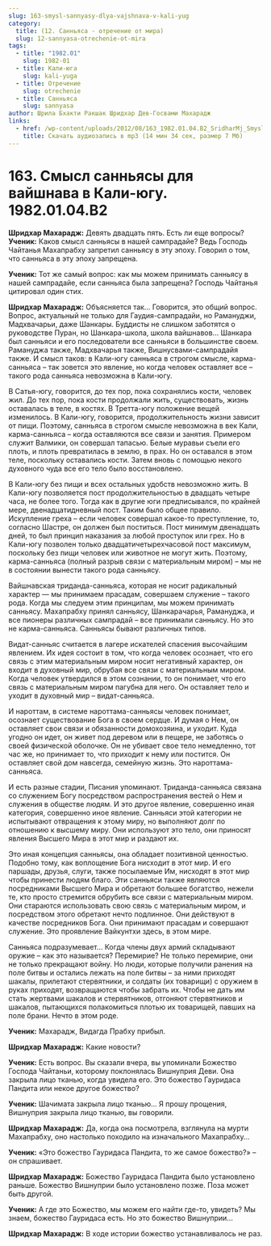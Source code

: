 ```yaml
---
slug: 163-smysl-sannyasy-dlya-vajshnava-v-kali-yug
category:
  title: (12. Санньяса - отречение от мира)
  slug: 12-sannyasa-otrechenie-ot-mira
tags:
  - title: "1982.01"
    slug: 1982-01
  - title: Кали-юга
    slug: kali-yuga
  - title: Отречение
    slug: otrechenie
  - title: Санньяса
    slug: sannyasa
author: Шрила Бхакти Ракшак Шридхар Дев-Госвами Махарадж
links:
  - href: /wp-content/uploads/2012/08/163_1982.01.04.B2_SridharMj_Smysl_sannyasy_dlya_vayshnava_v_Kali-yugu.mp3
    title: Скачать аудиозапись в mp3 (14 мин 34 сек, размер 7 Мб)
---
```


# 163. Смысл санньясы для вайшнава в Кали-югу. 1982.01.04.B2

**Шридхар Махарадж:** Девять двадцать пять. Есть ли еще вопросы?\
**Ученик:** Каков смысл санньясы в нашей сампрадайе? Ведь Господь Чайтанья Махапрабху запретил санньясу в эту эпоху. Говорил о том, что санньяса в эту эпоху запрещена.

**Ученик:** Тот же самый вопрос: как мы можем принимать санньясу в нашей сампрадайе, если санньяса была запрещена? Господь Чайтанья цитировал один стих.

**Шридхар Махарадж:** Объясняется так… Говорится, это общий вопрос. Вопрос, актуальный не только для Гаудия-сампрадайи, но Рамануджи, Мадхвачарьи, даже Шанкары. Буддисты не слишком заботятся о руководстве Пуран, но Шанкара-школа, школа вайшнавов… Шанкара был санньяси и его последователи все санньяси в большинстве своем. Рамануджа также, Мадхвачарья также, Вишнусвами-сампрадайя также. И смысл таков: в Кали-югу санньяса в строгом смысле, карма-санньяса – так зовется это явление, но когда человек оставляет все – такого рода санньяса невозможна в Кали-югу.

В Сатья-югу, говорится, до тех пор, пока сохранялись кости, человек жил. До тех пор, пока кости продолжали жить, существовать, жизнь оставалась в теле, в костях. В Третта-югу положение вещей изменилось. В Кали-югу, говорится, продолжительность жизни зависит от пищи. Поэтому, санньяса в строгом смысле невозможна в век Кали, карма-санньяса – когда оставляются все связи и занятия. Примером служит Валмики, он совершал тапасью. Белые муравьи съели его плоть, и плоть превратилась в землю, в прах. Но он оставался в этом теле, поскольку оставались кости. Затем вновь с помощью некого духовного чуда все его тело было восстановлено.

В Кали-югу без пищи и всех остальных удобств невозможно жить. В Кали-югу позволяется пост продолжительностью в двадцать четыре часа, не более того. Тогда как в другие юги предписывался, по крайней мере, двенадцатидневный пост. Таким было общее правило. Искупление греха – если человек совершал какое-то преступление, то, согласно Шастре, он должен был поститься. Пост минимум двенадцать дней, то был принцип наказания за любой проступок или грех. Но в Кали-югу позволен только двадцатичетырехчасовой пост максимум, поскольку без пищи человек или животное не могут жить. Поэтому, карма-санньяса (полный разрыв связи с материальным миром) – мы не в состоянии вынести такого рода санньясу.

Вайшнавская триданда-санньяса, которая не носит радикальный характер — мы принимаем прасадам, совершаем служение – такого рода. Когда мы следуем этим принципам, мы можем принимать санньясу. Махапрабху принял санньясу, Шанкарачарья, Рамануджа, и все пионеры различных сампрадай – все принимали санньясу. Но это не карма-санньяса. Санньясы бывают различных типов.

Видат-санньяс считается в лагере искателей спасения высочайшим явлением. Их идея состоит в том, что когда человек осознает, что его связь с этим материальным миром носит негативный характер, он входит в духовный мир, обрубая все связи с материальным миром. Когда человек утвердился в этом сознании, то он понимает, что его связь с материальным миром пагубна для него. Он оставляет тело и уходит в духовный мир – видат-санньяса.

И нароттам, в системе нароттама-санньясы человек понимает, осознает существование Бога в своем сердце. И думая о Нем, он оставляет свои связи и обязанности домохозяина, и уходит. Куда угодно он идет, он живет под деревом или в пещере, не заботясь о своей физической оболочке. Он не убивает свое тело немедленно, тот час же, но принимает то, что приходит к нему или постится. Он оставляет свой дом навсегда, семейную жизнь. Это нароттама-санньяса.

И есть разные стадии, Писания упоминают. Триданда-санньяса связана со служением Богу посредством распространения вестей о Нем и служения в обществе людям. И это другое явление, совершенно иная категория, совершенно иное явление. Санньяси этой категории не испытывают отвращения к этому миру, но выполняют долг по отношению к высшему миру. Они используют это тело, они приносят явления Высшего Мира в этот мир и раздают их.

Это иная концепция санньясы, она обладает позитивной ценностью. Подобно тому, как воплощение Бога нисходит в этот мир. И его паршады, друзья, слуги, также посылаемые Им, нисходят в этот мир чтобы принести людям благо. Эти санньяси также являются посредниками Высшего Мира и обретают большее богатство, нежели те, кто просто стремится обрубить все связи с материальным миром. Они стараются использовать свою связь с материальным миром, и посредством этого обретают нечто подлинное. Они действуют в качестве посредников Бога. Они принимают прасадам и совершают служение. Это проявление Вайкунтхи здесь, в этом мире.

Санньяса подразумевает… Когда члены двух армий складывают оружие – как это называется? Перемирие? Не только перемирие, они не только прекращают войну. Но люди, которые получили ранения на поле битвы и остались лежать на поле битвы – за ними приходят шакалы, прилетают стервятники, и солдаты (их товарищи) с оружием в руках приходят, возвращаются чтобы забрать их. Чтобы не дать им стать жертвами шакалов и стервятников, отгоняют стервятников и шакалов, пытающихся полакомиться плотью их товарищей, павших на поле брани. Нечто в этом роде.

**Ученик:** Махарадж, Видагда Прабху прибыл.

**Шридхар Махарадж:** Какие новости?

**Ученик:** Есть вопрос. Вы сказали вчера, вы упоминали Божество Господа Чайтаньи, которому поклонялась Вишнуприя Деви. Она закрыла лицо тканью, когда увидела его. Это божество Гауридаса Пандита или некое другое божество?

**Ученик:** Шачимата закрыла лицо тканью… Я прошу прощения, Вишнуприя закрыла лицо тканью, вы говорили.

**Шридхар Махарадж:** Да, когда она посмотрела, взглянула на мурти Махапрабху, оно настолько походило на изначального Махапрабху…

**Ученик:** «Это божество Гауридаса Пандита, то же самое божество?» – он спрашивает.

**Шридхар Махарадж:** Божество Гауридаса Пандита было установлено раньше. Божество Вишнуприи было установлено позже. Поза может быть другой.

**Ученик:** А где это Божество, мы можем его найти где-то, увидеть? Мы знаем, божество Гауридаса есть. Но это божество Вишнуприи…

**Шридхар Махарадж:** В ходе истории божество устанавливалось не раз.

